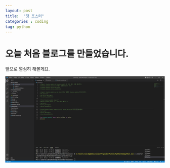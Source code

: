 ```yaml
---
layout: post
title:  "첫 포스터"
categories : coding
tag: python
---
```


# 오늘 처음 블로그를 만들었습니다.

앞으로 열심히 해볼게요.

<img src="images/202-08-21-first/모듈.PNG">
